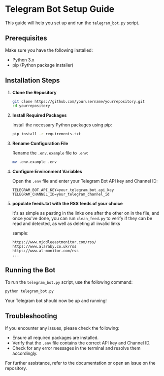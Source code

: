 # Telegram Bot Setup Guide

This guide will help you set up and run the `telegram_bot.py` script.

## Prerequisites

Make sure you have the following installed:
- Python 3.x
- pip (Python package installer)

## Installation Steps

1. **Clone the Repository**

    ```bash
    git clone https://github.com/yourusername/yourrepository.git
    cd yourrepository
    ```

2. **Install Required Packages**

    Install the necessary Python packages using pip:

    ```bash
    pip install -r requirements.txt
    ```

3. **Rename Configuration File**

    Rename the `.env.example` file to `.env`:

    ```bash
    mv .env.example .env
    ```

4. **Configure Environment Variables**

    Open the `.env` file and enter your Telegram Bot API key and Channel ID:

    ```env
    TELEGRAM_BOT_API_KEY=your_telegram_bot_api_key
    TELEGRAM_CHANNEL_ID=your_telegram_channel_id
    ```

5. **populate feeds.txt with the RSS feeds of your choice**

    it's as simple as pasting in the links one after the other on in the file, and once you've done, you can run `clean_feed.py` to verify if they can be read and detected, as well as deleting all invalid links

    sample:
    ```
    https://www.middleeastmonitor.com/rss/
    https://www.alaraby.co.uk/rss
    https://www.al-monitor.com/rss
    ...
    ```

## Running the Bot

To run the `telegram_bot.py` script, use the following command:

```bash
python telegram_bot.py
```

Your Telegram bot should now be up and running!

## Troubleshooting

If you encounter any issues, please check the following:
- Ensure all required packages are installed.
- Verify that the `.env` file contains the correct API key and Channel ID.
- Check for any error messages in the terminal and resolve them accordingly.

For further assistance, refer to the documentation or open an issue on the repository.
